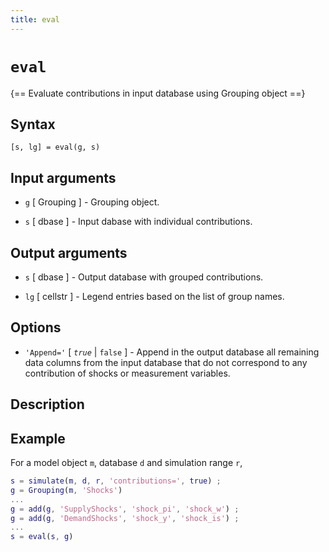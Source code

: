 ```yaml
---
title: eval
---
```


# `eval`

{== Evaluate contributions in input database using Grouping object ==}

## Syntax

    [s, lg] = eval(g, s)


## Input arguments

* `g` [ Grouping ] - Grouping object.

* `s` [ dbase ] - Input dabase with individual contributions.


## Output arguments

* `s` [ dbase ] - Output database with grouped contributions.

* `lg` [ cellstr ] - Legend entries based on the list of group names.


## Options

* `'Append='` [ *`true`* | `false` ] - Append in the output database all
remaining data columns from the input database that do not correspond to
any contribution of shocks or measurement variables.


## Description


## Example

For a model object `m`, database `d` and simulation range `r`, 

```matlab
s = simulate(m, d, r, 'contributions=', true) ;
g = Grouping(m, 'Shocks')
...
g = add(g, 'SupplyShocks', 'shock_pi', 'shock_w') ;
g = add(g, 'DemandShocks', 'shock_y', 'shock_is') ;
...
s = eval(s, g)
```

